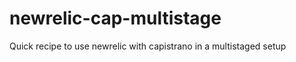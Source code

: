 newrelic-cap-multistage
=======================

Quick recipe to use newrelic with capistrano in a multistaged setup
